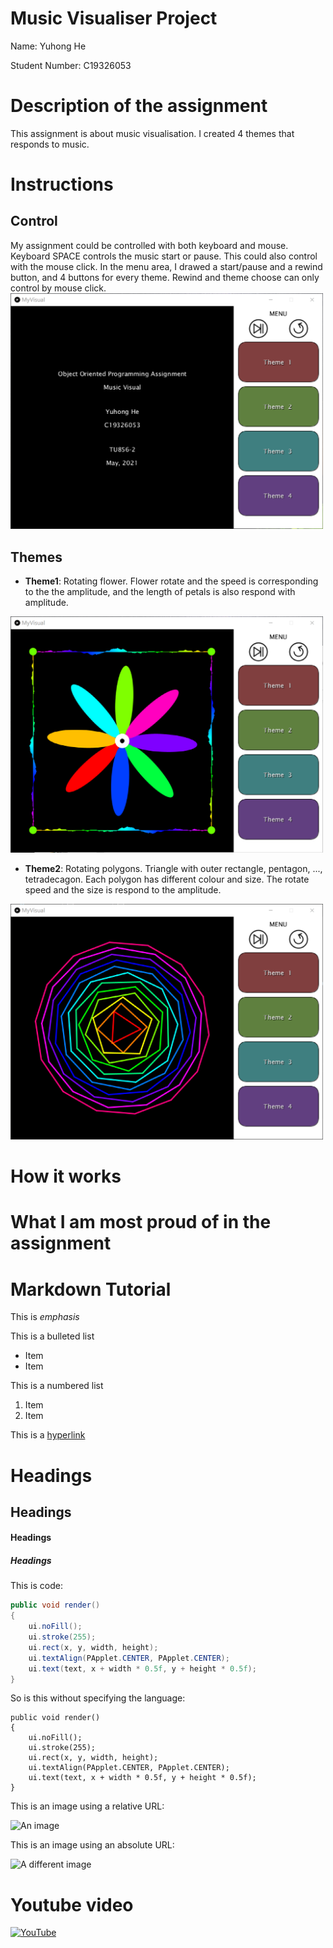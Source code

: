 # Music Visualiser Project

Name: Yuhong He

Student Number: C19326053

# Description of the assignment

This assignment is about music visualisation. I created 4 themes that responds to music.

# Instructions

## Control

My assignment could be controlled with both keyboard and mouse. Keyboard SPACE controls the music start or pause. This could also control with the mouse click. In the menu area, I drawed a start/pause and a rewind button, and 4 buttons for every theme. Rewind and theme choose can only control by mouse click.
<img src="images/Menu.png" width="500"/>

## Themes

- **Theme1**: Rotating flower. Flower rotate and the speed is corresponding to the the amplitude, and the length of petals is also respond with amplitude.
<img src="images/Theme1.png" width="500"/>

- **Theme2**: Rotating polygons. Triangle with outer rectangle, pentagon, ..., tetradecagon. Each polygon has different colour and size. The rotate speed and the size is respond to the amplitude.
<img src="images/Theme2.png" width="500"/>

# How it works

# What I am most proud of in the assignment

# Markdown Tutorial

This is *emphasis*

This is a bulleted list

- Item
- Item

This is a numbered list

1. Item
1. Item

This is a [hyperlink](http://bryanduggan.org)

# Headings
## Headings
#### Headings
##### Headings

This is code:

```Java
public void render()
{
	ui.noFill();
	ui.stroke(255);
	ui.rect(x, y, width, height);
	ui.textAlign(PApplet.CENTER, PApplet.CENTER);
	ui.text(text, x + width * 0.5f, y + height * 0.5f);
}
```

So is this without specifying the language:

```
public void render()
{
	ui.noFill();
	ui.stroke(255);
	ui.rect(x, y, width, height);
	ui.textAlign(PApplet.CENTER, PApplet.CENTER);
	ui.text(text, x + width * 0.5f, y + height * 0.5f);
}
```

This is an image using a relative URL:

![An image](images/p8.png)

This is an image using an absolute URL:

![A different image](https://bryanduggandotorg.files.wordpress.com/2019/02/infinite-forms-00045.png?w=595&h=&zoom=2)

# Youtube video

[![YouTube](http://img.youtube.com/vi/iqqzEdw4q5E/0.jpg)](https://www.youtube.com/watch?v=iqqzEdw4q5E)